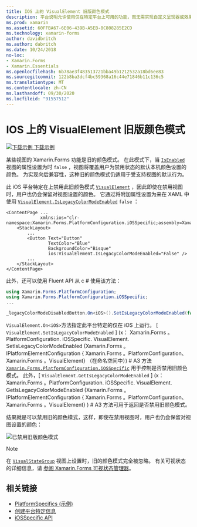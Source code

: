 ```yaml
---
title: IOS 上的 VisualElement 旧版颜色模式
description: 平台说明允许使用仅在特定平台上可用的功能，而无需实现自定义呈现器或效果。 本文介绍如何使用禁用旧版颜色模式的 iOS 平台特定 Xamarin.Forms 。
ms.prod: xamarin
ms.assetid: 60FFBA67-6E06-439B-A5EB-8C808285E2CD
ms.technology: xamarin-forms
author: davidbritch
ms.author: dabritch
ms.date: 10/24/2018
no-loc:
- Xamarin.Forms
- Xamarin.Essentials
ms.openlocfilehash: 6b78ae3f483513721bba49b1212532a18bd6ee83
ms.sourcegitcommit: 122b8ba3dcf4bc59368a16c44e71846b11c136c5
ms.translationtype: MT
ms.contentlocale: zh-CN
ms.lasthandoff: 09/30/2020
ms.locfileid: "91557512"
---
```

# <a name="visualelement-legacy-color-mode-on-ios"></a>IOS 上的 VisualElement 旧版颜色模式

[![下载示例](~/media/shared/download.png) 下载示例](https://docs.microsoft.com/samples/xamarin/xamarin-forms-samples/userinterface-platformspecifics)

某些视图的 Xamarin.Forms 功能是旧的颜色模式。 在此模式下，当 [`IsEnabled`](xref:Xamarin.Forms.VisualElement.IsEnabled) 视图的属性设置为时 `false` ，视图将覆盖用户为禁用状态的默认本机颜色设置的颜色。 为实现向后兼容性，这种旧的颜色模式仍适用于受支持视图的默认行为。

此 iOS 平台特定在上禁用此旧颜色模式 [`VisualElement`](xref:Xamarin.Forms.VisualElement) ，因此即使在禁用视图时，用户也仍会保留对视图设置的颜色。 它通过将附加属性设置为来在 XAML 中使用 [`VisualElement.IsLegacyColorModeEnabled`](xref:Xamarin.Forms.PlatformConfiguration.iOSSpecific.VisualElement.IsLegacyColorModeEnabledProperty) `false` ：

```xaml
<ContentPage ...
             xmlns:ios="clr-namespace:Xamarin.Forms.PlatformConfiguration.iOSSpecific;assembly=Xamarin.Forms.Core">
    <StackLayout>
        ...
        <Button Text="Button"
                TextColor="Blue"
                BackgroundColor="Bisque"
                ios:VisualElement.IsLegacyColorModeEnabled="False" />
        ...
    </StackLayout>
</ContentPage>
```

此外，还可以使用 Fluent API 从 c # 使用该方法：

```csharp
using Xamarin.Forms.PlatformConfiguration;
using Xamarin.Forms.PlatformConfiguration.iOSSpecific;
...

_legacyColorModeDisabledButton.On<iOS>().SetIsLegacyColorModeEnabled(false);
```

`VisualElement.On<iOS>`方法指定此平台特定的仅在 iOS 上运行。 [ `VisualElement.SetIsLegacyColorModeEnabled` ] (x： Xamarin.Forms 。PlatformConfiguration. iOSSpecific. VisualElement. SetIsLegacyColorModeEnabled (Xamarin.Forms 。IPlatformElementConfiguration { Xamarin.Forms 。PlatformConfiguration、 Xamarin.Forms 。VisualElement} （在命名空间中）) # A3 方法 [`Xamarin.Forms.PlatformConfiguration.iOSSpecific`](xref:Xamarin.Forms.PlatformConfiguration.iOSSpecific) 用于控制是否禁用旧颜色模式。 此外，[ `VisualElement.GetIsLegacyColorModeEnabled` ] (x： Xamarin.Forms 。PlatformConfiguration. iOSSpecific. VisualElement. GetIsLegacyColorModeEnabled (Xamarin.Forms 。IPlatformElementConfiguration { Xamarin.Forms 。PlatformConfiguration、 Xamarin.Forms 。VisualElement} ) # A3 方法可用于返回是否禁用旧颜色模式。

结果就是可以禁用旧的颜色模式，这样，即使在禁用视图时，用户也仍会保留对视图设置的颜色：

![已禁用旧版颜色模式](legacy-color-mode-images/legacy-color-mode-disabled.png)

> [!NOTE]
> 在 [`VisualStateGroup`](xref:Xamarin.Forms.VisualStateGroup) 视图上设置时，旧的颜色模式完全被忽略。 有关可视状态的详细信息，请 [参阅 Xamarin.Forms 可视状态管理器](~/xamarin-forms/user-interface/visual-state-manager.md)。

## <a name="related-links"></a>相关链接

- [PlatformSpecifics (示例) ](/samples/xamarin/xamarin-forms-samples/userinterface-platformspecifics)
- [创建平台特定信息](~/xamarin-forms/platform/platform-specifics/index.md#creating-platform-specifics)
- [iOSSpecific API](xref:Xamarin.Forms.PlatformConfiguration.iOSSpecific)